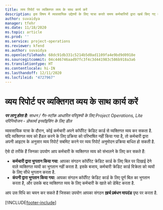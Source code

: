 ```yaml
---
title: व्यय रिपोर्ट पर व्यक्तिगत व्यय के साथ कार्य करें
description: इस विषय में व्यावसायिक उद्देश्यों के लिए यात्रा करते समय कर्मचारियों द्वारा खर्च किए गए व्यक्तिगत व्यय के साथ काम करने के तरीके के बारे में जानकारी दी गई है.
author: suvaidya
manager: tfehr
ms.date: 11/18/2020
ms.topic: article
ms.prod: ''
ms.service: project-operations
ms.reviewer: kfend
ms.author: suvaidya
ms.openlocfilehash: 68dc91db331c5214b5d0ad1109fa4e9bd9d0918e
ms.sourcegitcommit: 04c446746aad97fc3f4c3d441983c586b918a3a6
ms.translationtype: HT
ms.contentlocale: hi-IN
ms.lasthandoff: 12/11/2020
ms.locfileid: "4727967"
---
```

# <a name="work-with-personal-expenses-on-an-expense-report"></a>व्यय रिपोर्ट पर व्यक्तिगत व्यय के साथ कार्य करें

_**पर लागू होता है:** साधन / गैर-स्टॉक आधारित परिदृश्यों के लिए Project Operations, Lite परिनियोजन - प्रोफार्मा इनवॉइसिंग के लिए डील_

व्यावसायिक यात्रा के दौरान, कोई कर्मचारी अपने कॉर्पोरेट क्रेडिट कार्ड से व्यक्तिगत व्यय कर सकता है. यदि व्यक्तिगत व्यय को हैंडल करने के लिए प्रक्रिया को परिभाषित नहीं किया गया है, तो कर्मचारी द्वारा अपनी आइटम के अनुसार व्यय रिपोर्ट सबमिट करने पर व्यय रिपोर्ट अनुमोदन प्रक्रिया बाधित हो सकती है.

ऐसे दो तरीके हैं जिनका उपयोग आप कर्मचारी के व्यक्तिगत व्यय को संभालने के लिए कर सकते हैं:

  - **कर्मचारी द्वारा भुगतान किया गया**: आपका संगठन कॉर्पोरेट क्रेडिट कार्ड के लिए बिल पर दिखाई देने वाले व्यक्तिगत व्ययों का भुगतान नहीं करता है. इसके बजाय, कर्मचारी क्रेडिट कार्ड विक्रेता को व्ययों के लिए सीधे भुगतान करता है. 
  - **कंपनी द्वारा भुगतान किया गया**: आपका संगठन कॉर्पोरेट क्रेडिट कार्ड के लिए पूर्ण बिल का भुगतान करता है, और उसके बाद व्यक्तिगत व्यय के लिए कर्मचारी के खाते को डेबिट करता है.

आप उस विधि का चयन कर सकते हैं जिसका उपयोग आपका संगठन **ख़र्च प्रबंधन मापदंड** पृष्ठ पर करता है.


[!INCLUDE[footer-include](../includes/footer-banner.md)]